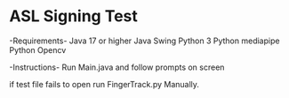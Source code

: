 # ASL Signing Test

-Requirements-
Java 17 or higher
Java Swing
Python 3
Python mediapipe
Python Opencv

-Instructions-
Run Main.java and follow prompts on screen

if test file fails to open run FingerTrack.py Manually.
